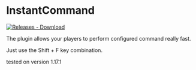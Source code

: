 ﻿# InstantCommand
 [![Releases - Download](https://img.shields.io/badge/Releases-Download-blue?logo=java&logoColor=white)](https://github.com/Martajnez/InstantCommand/releases/tag/Release)


The plugin allows your players to perform configured command really fast.

Just use the Shift + F key combination.

tested on version 1.17.1
